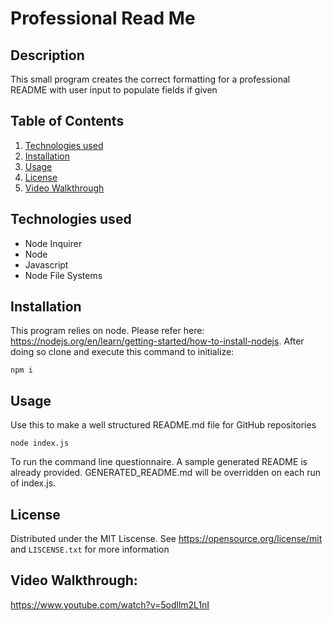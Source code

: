 # Professional Read Me

## Description
This small program creates the correct formatting for a professional README with user input to populate fields if given

## Table of Contents
<ol>
  <li><a href="#Technologies-used">Technologies used</a></li>
  <li><a href="#Installation">Installation</a></li>
  <li><a href="#usage">Usage</a></li>  
  <li><a href="#license">License</a></li>
  <li><a href="#video-walkthrough">Video Walkthrough</a></li>
</ol>

## Technologies used
- Node Inquirer
- Node
- Javascript
- Node File Systems
## Installation
This program relies on node. Please refer here: https://nodejs.org/en/learn/getting-started/how-to-install-nodejs. After doing so clone and execute this command to initialize:
```
npm i
```
## Usage
Use this to make a well structured README.md file for GitHub repositories 
```
node index.js
```
To run the command line questionnaire. A sample generated README is already provided. GENERATED_README.md will be overridden on each run of index.js.

## License
Distributed under the MIT Liscense. See https://opensource.org/license/mit and `LISCENSE.txt` for more information

## Video Walkthrough:
https://www.youtube.com/watch?v=5odllm2L1nI
